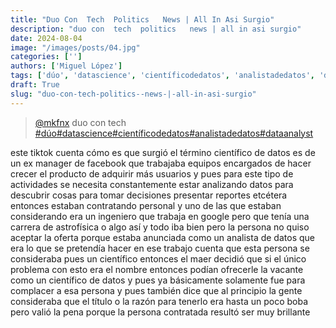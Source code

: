 ```yaml
---
title: "Duo Con  Tech  Politics   News | All In Asi Surgio"
description: "duo con  tech  politics   news | all in asi surgio"
date: 2024-08-04
image: "/images/posts/04.jpg"
categories: ['']
authors: ['Miguel López']
tags: ['dúo', 'datascience', 'científicodedatos', 'analistadedatos', 'dataanalyst']
draft: True
slug: "duo-con-tech-politics--news-|-all-in-asi-surgio"
---
```


<blockquote class="tiktok-embed" cite="{https://www.tiktok.com/@mkfnx/video/7171159000065592582}" data-video-id="7171159000065592582" style="max-width: 605px;min-width: 325px;" > <section> <a target="_blank" title="@mkfnx" href="https://www.tiktok.com/@mkfnx?refer=embed">@mkfnx</a> duo con  tech   </section> <a title="dúo" target="_blank" href="https://www.tiktok.com/tag/dúo?refer=embed">#dúo</a><a title="datascience" target="_blank" href="https://www.tiktok.com/tag/datascience?refer=embed">#datascience</a><a title="científicodedatos" target="_blank" href="https://www.tiktok.com/tag/científicodedatos?refer=embed">#científicodedatos</a><a title="analistadedatos" target="_blank" href="https://www.tiktok.com/tag/analistadedatos?refer=embed">#analistadedatos</a><a title="dataanalyst" target="_blank" href="https://www.tiktok.com/tag/dataanalyst?refer=embed">#dataanalyst</a> </blockquote> <script async src="https://www.tiktok.com/embed.js"></script>

este tiktok cuenta cómo es que surgió el término científico de datos es de un ex manager de facebook que trabajaba equipos encargados de hacer crecer el producto de adquirir más usuarios y pues para este tipo de actividades se necesita constantemente estar analizando datos para descubrir cosas para tomar decisiones presentar reportes etcétera entonces estaban contratando personal y uno de las que estaban considerando era un ingeniero que trabaja en google pero que tenía una carrera de astrofísica o algo así y todo iba bien pero la persona no quiso aceptar la oferta porque estaba anunciada como un analista de datos que era lo que se pretendía hacer en ese trabajo cuenta que esta persona se consideraba pues un científico entonces el maer decidió que si el único problema con esto era el nombre entonces podían ofrecerle la vacante como un científico de datos y pues ya básicamente solamente fue para complacer a esa persona y pues también dice que al principio la gente consideraba que el título o la razón para tenerlo era hasta un poco boba pero valió la pena porque la persona contratada resultó ser muy brillante 